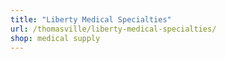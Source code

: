 ```yaml
---
title: "Liberty Medical Specialties"
url: /thomasville/liberty-medical-specialties/
shop: medical supply
---
```

